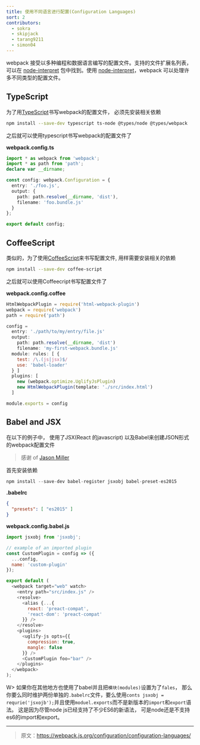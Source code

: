 ```yaml
---
title: 使用不同语言进行配置(Configuration Languages)
sort: 2
contributors:
  - sokra
  - skipjack
  - tarang9211
  - simon04
---
```


webpack 接受以多种编程和数据语言编写的配置文件。支持的文件扩展名列表，可以在 [node-interpret](https://github.com/js-cli/js-interpret) 包中找到。使用 [node-interpret](https://github.com/js-cli/js-interpret)，webpack 可以处理许多不同类型的配置文件。


## TypeScript
为了用[TypeScript](http://www.typescriptlang.org/)书写webpack的配置文件， 必须先安装相关依赖

``` bash
npm install --save-dev typescript ts-node @types/node @types/webpack
```

之后就可以使用typescript书写webpack的配置文件了

__webpack.config.ts__

```typescript
import * as webpack from 'webpack';
import * as path from 'path';
declare var __dirname;

const config: webpack.Configuration = {
  entry: './foo.js',
  output: {
    path: path.resolve(__dirname, 'dist'),
    filename: 'foo.bundle.js'
  }
};

export default config;
```


## CoffeeScript

类似的，为了使用[CoffeeScript](http://coffeescript.org/)来书写配置文件, 用样需要安装相关的依赖

``` bash
npm install --save-dev coffee-script
```

之后就可以使用Coffeecript书写配置文件了

__webpack.config.coffee__

```javascript
HtmlWebpackPlugin = require('html-webpack-plugin')
webpack = require('webpack')
path = require('path')

config =
  entry: './path/to/my/entry/file.js'
  output:
    path: path.resolve(__dirname, 'dist')
    filename: 'my-first-webpack.bundle.js'
  module: rules: [ {
    test: /\.(js|jsx)$/
    use: 'babel-loader'
  } ]
  plugins: [
    new (webpack.optimize.UglifyJsPlugin)
    new HtmlWebpackPlugin(template: './src/index.html')
  ]

module.exports = config
```


## Babel and JSX

在以下的例子中， 使用了JSX(React 的javascript) 以及Babel来创建JSON形式的webpack配置文件

> 感谢 of [Jason Miller](https://twitter.com/_developit/status/769583291666169862)

首先安装依赖

``` js
npm install --save-dev babel-register jsxobj babel-preset-es2015
```

__.babelrc__

``` json
{
  "presets": [ "es2015" ]
}
```

__webpack.config.babel.js__

``` js
import jsxobj from 'jsxobj';

// example of an imported plugin
const CustomPlugin = config => ({
  ...config,
  name: 'custom-plugin'
});

export default (
  <webpack target="web" watch>
    <entry path="src/index.js" />
    <resolve>
      <alias {...{
        react: 'preact-compat',
        'react-dom': 'preact-compat'
      }} />
    </resolve>
    <plugins>
      <uglify-js opts={{
        compression: true,
        mangle: false
      }} />
      <CustomPlugin foo="bar" />
    </plugins>
  </webpack>
);
```
W> 如果你在其他地方也使用了babel并且把`模块(modules)`设置为了`fales`， 那么你要么同时维护两份单独的`.babelrc`文件，要么使用`conts jsxobj = requrie('jsxojb');`并且使用`moduel.exports`而不是新版本的`import`和`export`语法。 这是因为尽管node js已经支持了不少ES6的新语法， 可是node还是不支持es6的import和export。

***

> 原文：https://webpack.js.org/configuration/configuration-languages/
